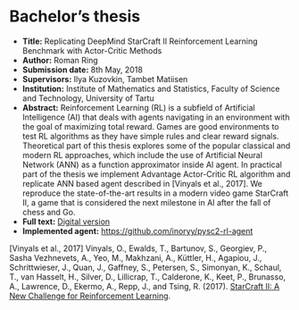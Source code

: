 # Bachelor’s thesis

* **Title:** Replicating DeepMind StarCraft II Reinforcement Learning Benchmark with Actor-Critic Methods
* **Author:** Roman Ring
* **Submission date:** 8th May, 2018
* **Supervisors:** Ilya Kuzovkin, Tambet Matiisen
* **Institution:** Institute of Mathematics and Statistics, Faculty of Science and Technology, University of Tartu
* **Abstract:** Reinforcement Learning (RL) is a subfield of Artificial Intelligence (AI) that deals with agents navigating in an environment with the goal of maximizing total reward. Games are good environments to test RL algorithms as they have simple rules and clear reward signals. Theoretical part of this thesis explores some of the popular classical and modern RL approaches, which include the use of Artificial Neural Network (ANN) as a function approximator inside AI agent. In practical part of the thesis we implement Advantage Actor-Critic RL algorithm and replicate ANN based agent described in [Vinyals et al., 2017]. We reproduce the state-of-the-art results in a modern video game StarCraft II, a game that is considered the next milestone in AI after the fall of chess and Go.
* **Full text:** [Digital version](ring_roman_bsc_2018.pdf)
* **Implemented agent:** https://github.com/inoryy/pysc2-rl-agent

[Vinyals et al., 2017] Vinyals, O., Ewalds, T., Bartunov, S., Georgiev, P., Sasha Vezhnevets, A., Yeo, M., Makhzani, A., Küttler, H., Agapiou, J., Schrittwieser, J., Quan, J., Gaffney, S., Petersen, S., Simonyan, K., Schaul, T., van Hasselt, H., Silver, D., Lillicrap, T., Calderone, K., Keet, P., Brunasso, A., Lawrence, D., Ekermo, A., Repp, J., and Tsing, R. (2017). [StarCraft II: A New Challenge for Reinforcement Learning](https://arxiv.org/abs/1708.04782).
